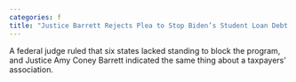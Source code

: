 ```yaml
---
categories: f
title: "Justice Barrett Rejects Plea to Stop Biden’s Student Loan Debt Plan"
---
```

A federal judge ruled that six states lacked standing to block the program, and Justice Amy Coney Barrett indicated the same thing about a taxpayers’ association.